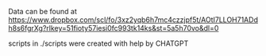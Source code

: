 Data can be found at https://www.dropbox.com/scl/fo/3xz2yqb6h7mc4czzjpf5t/AOtI7LLOH71ADdh8s6fgrXg?rlkey=51fioty57iesi0fc993tk14ks&st=5a5h70vo&dl=0

scripts in ./scripts were created with help by CHATGPT

